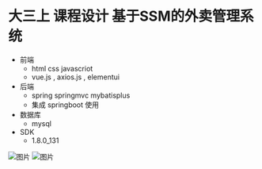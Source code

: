 # 大三上 课程设计 基于SSM的外卖管理系统
- 前端
  - html css javascriot
  - vue.js , axios.js , elementui
- 后端
  - spring springmvc mybatisplus
  - 集成 springboot 使用
- 数据库
  - mysql
- SDK
  - 1.8.0_131

![图片](https://github.com/user-attachments/assets/efc73326-5b40-4973-a259-8b3eead78df1)
![图片](https://github.com/user-attachments/assets/8a710ba2-5365-445e-81f1-a90ecda8028f)
